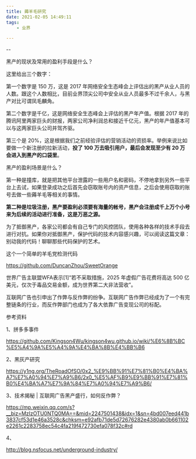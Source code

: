 ```yaml
---
title: 薅羊毛研究
date: 2021-02-05 14:49:11
tags:
	- 业界

---
```


--

黑产的现状及常用的盈利手段是什么？

这里给出三个数字：

第一个数字是 150 万，这是 2017 年网络安全生态峰会上评估出的黑产从业人员的人数。跟这个人数相比，目前业界顶尖公司中安全从业人员最多不过千余人，与黑产对比可谓凤毛麟角。

第二个数字是千亿，这是网络安全生态峰会上评估的黑产年产值。根据 2017 年的腾讯阿里两家巨头的财报，两家公司净利润总和接近千亿元，黑产的年产值基本可以与这两家巨头公司并驾齐驱。

第三个是 20%，这是根据我们之前经验评估的营销活动的资损率。举例来说比如要做一个新注册的拉新活动，**投了 100 万去吸引用户，最后会发现至少有 20 万会进入到黑产的口袋里**。

黑产的盈利场景是什么？

第一种是撞库，就是把其他平台泄露的一些用户名和密码，不停地拿到另外一些平台上去试，如果登录成功之后首先会窃取账号内的资产信息，之后会使用窃取的账号去做一些薅羊毛等相关的事情。

**第二种是垃圾注册，黑产要盈利必须要有海量的帐号，黑产会注册成千上万个小号来为后续的活动进行准备，这是万恶之源。**

为了抵御黑产，各家公司都会有自己专门的风控团队，使用各种各样的技术手段去进行对抗。如果你对抵御黑产，保护代码的技术内容感兴趣，可以阅读这篇文章：别动我的代码！聊聊那些代码保护的艺术。



这个一个简单的羊毛党检测代码

https://github.com/DuncanZhou/SweetOrange



世界广告主联盟WFA表示[1]“若不采取措施，2025 年虚假广告花费将高达 500 亿美元，仅次于毒品交易金额，成为世界第二大非法营收”。

互联网广告也引申出了作弊与反作弊的纷争。互联网广告作弊已经成为了一个有完整链条的行业，而反作弊部门也成为了各大依靠广告变现公司的标配。



参考资料

1、拼多多事件

https://github.com/Kingson4Wu/kingson4wu.github.io/wiki/%E6%8B%BC%E5%A4%9A%E5%A4%9A%E4%BA%8B%E4%BB%B6

2、黑灰产研究

https://y1ng.org/TheRoadOfSO/0x2_%E9%BB%91%E7%81%B0%E4%BA%A7%E7%A0%94%E7%A9%B6/2x0_%E5%AF%B9%E9%BB%91%E7%81%B0%E4%BA%A7%E7%9A%84%E7%A0%94%E7%A9%B6/

3、技术揭秘 | 互联网广告黑产盛行，如何反作弊？

https://mp.weixin.qq.com/s?__biz=MzIzOTU0NTQ0MA==&mid=2247501438&idx=1&sn=4bd007eed441b3837cf53d1e46a3528c&chksm=e92afb71de5d72676282e4380ab0b661102e2261c2283758ec54c4fa219f472730efa078f32c#rd

4、

http://blog.nsfocus.net/underground-industry/